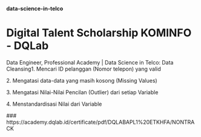 #### data-science-in-telco
# Digital Talent Scholarship KOMINFO - DQLab
<p>Data Engineer, Professional Academy | Data Science in Telco: Data Cleansing</p)
  <p>1. Mencari ID pelanggan (Nomor telepon) yang valid</p>
  <p>2. Mengatasi data-data yang masih kosong (Missing Values)</p>
  <p>3. Mengatasi Nilai-Nilai Pencilan (Outlier) dari setiap Variable</p>
  <p>4. Menstandardisasi Nilai dari Variable</p>
### https://academy.dqlab.id/certificate/pdf/DQLABAPL1%20ETKHFA/NONTRACK
